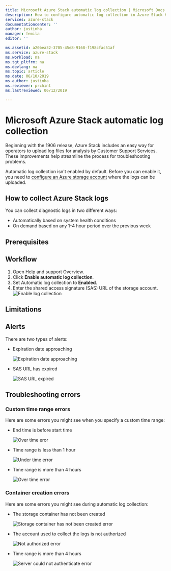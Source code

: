 ```yaml
---
title: Microsoft Azure Stack automatic log collection | Microsoft Docs
description: How to configure automatic log collection in Azure Stack Help + Support.
services: azure-stack
documentationcenter: ''
author: justinha
manager: femila
editor: ''

ms.assetid: a20bea32-3705-45e8-9168-f198cfac51af
ms.service: azure-stack
ms.workload: na
ms.tgt_pltfrm: na
ms.devlang: na
ms.topic: article
ms.date: 06/10/2019
ms.author: justinha
ms.reviewer: prchint
ms.lastreviewed: 06/12/2019

---
```

# Microsoft Azure Stack automatic log collection

Beginning with the 1906 release, Azure Stack includes an easy way for operators to upload log files for analysis by Customer Support Services. These improvements help streamline the process for troubleshooting problems. 

Automatic log collection isn't enabled by default. Before you can enable it, you need to [configure an Azure storage account](azure-stack-storage-account.md) where the logs can be uploaded. 

## How to collect Azure Stack logs

You can collect diagnostic logs in two different ways:

- Automatically based on system health conditions
- On demand based on any 1-4 hour period over the previous week

## Prerequisites

<!--- any permissions, subscription requirements, or anything similar?--->

## Workflow

1. Open Help and support Overview.
2. Click **Enable automatic log collection**.
3. Set Automatic log collection to **Enabled**.
4. Enter the shared access signature (SAS) URL of the storage account.
   ![Enable log collection](media\azure-stack-automatic-log-collection\azure-stack-enable-automatic-log-collection.png)

## Limitations

<!--- Need to confirm what Theebs wanted to cover here--->

## Alerts

There are two types of alerts: 

- Expiration date approaching

  ![Expiration date approaching](media\azure-stack-automatic-log-collection\alert-expiration-date.png)

- SAS URL has expired
  
  ![SAS URL expired](media\azure-stack-automatic-log-collection\alert-url-expired.png)

## Troubleshooting errors

### Custom time range errors

Here are some errors you might see when you specify a custom time range:

- End time is before start time

  ![Over time eror](media\azure-stack-automatic-log-collection\azure-stack-log-collection-over-time-error.png)

- Time range is less than 1 hour

  ![Under time error](media\azure-stack-automatic-log-collection\azure-stack-log-collection-under-time-error.png)

- Time range is more than 4 hours

  ![Over time error](media\azure-stack-automatic-log-collection\azure-stack-log-collection-over-time-error.png)

### Container creation errors

<!--- Better heading title? I'm unsure if AuthN errors are actually containe errors.--->

Here are some errors you might see during automatic log collection:

<!--- how to resolve these?--->

- The storage container has not been created

  ![Storage container has not been created error](media\azure-stack-automatic-log-collection\azure-stack-log-collection-container-does-not-exist-error.png)

- The account used to collect the logs is not authorized

  ![Not authorized error](media\azure-stack-automatic-log-collection\azure-stack-log-collection-not-authorized-error.png.png)

- Time range is more than 4 hours

  ![Server could not authenticate error](media\azure-stack-automatic-log-collection\azure-stack-log-collection-server-could-not-authenticate-error.png)
